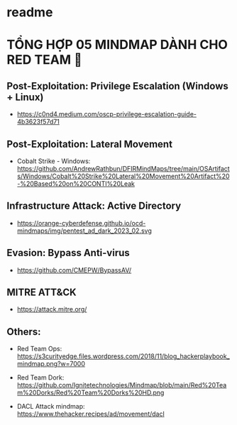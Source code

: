 # readme

# TỔNG HỢP 05 MINDMAP DÀNH CHO RED TEAM 🔺


## Post-Exploitation: Privilege Escalation (Windows + Linux)
- https://c0nd4.medium.com/oscp-privilege-escalation-guide-4b3623f57d71


## Post-Exploitation: Lateral Movement
- Cobalt Strike - Windows: https://github.com/AndrewRathbun/DFIRMindMaps/tree/main/OSArtifacts/Windows/Cobalt%20Strike%20Lateral%20Movement%20Artifact%20-%20Based%20on%20CONTI%20Leak 


## Infrastructure Attack: Active Directory
- https://orange-cyberdefense.github.io/ocd-mindmaps/img/pentest_ad_dark_2023_02.svg

## Evasion: Bypass Anti-virus
- https://github.com/CMEPW/BypassAV/


## MITRE ATT&CK
- https://attack.mitre.org/

## Others:
- Red Team Ops: https://s3curityedge.files.wordpress.com/2018/11/blog_hackerplaybook_mindmap.png?w=7000

- Red Team Dork: https://github.com/Ignitetechnologies/Mindmap/blob/main/Red%20Team%20Dorks/Red%20Team%20Dorks%20HD.png

- DACL Attack mindmap: https://www.thehacker.recipes/ad/movement/dacl
